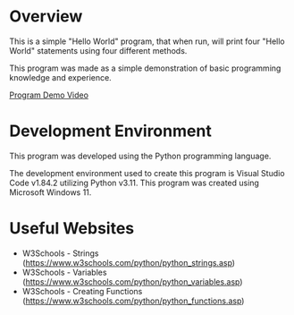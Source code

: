 # Overview

This is a simple "Hello World" program, that when run, will print four "Hello World" statements using four different methods.

This program was made as a simple demonstration of basic programming knowledge and experience.

[Program Demo Video](http://youtube.link.goes.here)

# Development Environment

This program was developed using the Python programming language.

The development environment used to create this program is Visual Studio Code v1.84.2 utilizing Python v3.11. This program was created using Microsoft Windows 11.

# Useful Websites

* W3Schools - Strings   (https://www.w3schools.com/python/python_strings.asp)
* W3Schools - Variables (https://www.w3schools.com/python/python_variables.asp)
* W3Schools - Creating Functions    (https://www.w3schools.com/python/python_functions.asp)